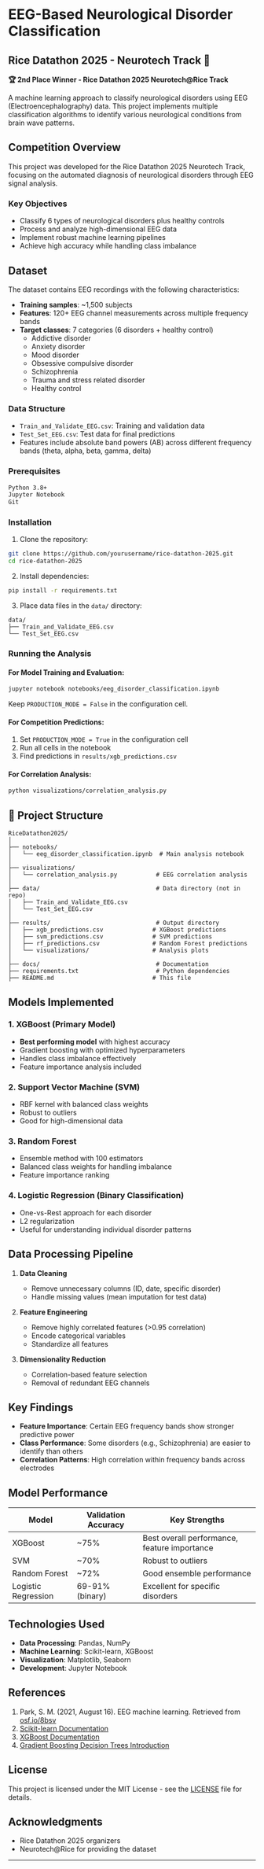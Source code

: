 # EEG-Based Neurological Disorder Classification
## Rice Datathon 2025 - Neurotech Track 🥈


**🏆 2nd Place Winner - Rice Datathon 2025 Neurotech@Rice Track**

A machine learning approach to classify neurological disorders using EEG (Electroencephalography) data. This project implements multiple classification algorithms to identify various neurological conditions from brain wave patterns.

##  Competition Overview

This project was developed for the Rice Datathon 2025 Neurotech Track, focusing on the automated diagnosis of neurological disorders through EEG signal analysis.

### Key Objectives
- Classify 6 types of neurological disorders plus healthy controls
- Process and analyze high-dimensional EEG data
- Implement robust machine learning pipelines
- Achieve high accuracy while handling class imbalance

##  Dataset

The dataset contains EEG recordings with the following characteristics:
- **Training samples**: ~1,500 subjects
- **Features**: 120+ EEG channel measurements across multiple frequency bands
- **Target classes**: 7 categories (6 disorders + healthy control)
  - Addictive disorder
  - Anxiety disorder
  - Mood disorder
  - Obsessive compulsive disorder
  - Schizophrenia
  - Trauma and stress related disorder
  - Healthy control

### Data Structure
- `Train_and_Validate_EEG.csv`: Training and validation data
- `Test_Set_EEG.csv`: Test data for final predictions
- Features include absolute band powers (AB) across different frequency bands (theta, alpha, beta, gamma, delta)

### Prerequisites
```bash
Python 3.8+
Jupyter Notebook
Git
```

### Installation

1. Clone the repository:
```bash
git clone https://github.com/yourusername/rice-datathon-2025.git
cd rice-datathon-2025
```

2. Install dependencies:
```bash
pip install -r requirements.txt
```

3. Place data files in the `data/` directory:
```
data/
├── Train_and_Validate_EEG.csv
└── Test_Set_EEG.csv
```

### Running the Analysis

#### For Model Training and Evaluation:
```bash
jupyter notebook notebooks/eeg_disorder_classification.ipynb
```
Keep `PRODUCTION_MODE = False` in the configuration cell.

#### For Competition Predictions:
1. Set `PRODUCTION_MODE = True` in the configuration cell
2. Run all cells in the notebook
3. Find predictions in `results/xgb_predictions.csv`

#### For Correlation Analysis:
```bash
python visualizations/correlation_analysis.py
```

## 📁 Project Structure

```
RiceDatathon2025/
│
├── notebooks/
│   └── eeg_disorder_classification.ipynb  # Main analysis notebook
│
├── visualizations/
│   └── correlation_analysis.py           # EEG correlation analysis
│
├── data/                                 # Data directory (not in repo)
│   ├── Train_and_Validate_EEG.csv
│   └── Test_Set_EEG.csv
│
├── results/                              # Output directory
│   ├── xgb_predictions.csv              # XGBoost predictions
│   ├── svm_predictions.csv              # SVM predictions
│   ├── rf_predictions.csv               # Random Forest predictions
│   └── visualizations/                  # Analysis plots
│
├── docs/                                 # Documentation
├── requirements.txt                      # Python dependencies
├── README.md                            # This file
```

##  Models Implemented

### 1. XGBoost (Primary Model)
- **Best performing model** with highest accuracy
- Gradient boosting with optimized hyperparameters
- Handles class imbalance effectively
- Feature importance analysis included

### 2. Support Vector Machine (SVM)
- RBF kernel with balanced class weights
- Robust to outliers
- Good for high-dimensional data

### 3. Random Forest
- Ensemble method with 100 estimators
- Balanced class weights for handling imbalance
- Feature importance ranking

### 4. Logistic Regression (Binary Classification)
- One-vs-Rest approach for each disorder
- L2 regularization
- Useful for understanding individual disorder patterns

##  Data Processing Pipeline

1. **Data Cleaning**
   - Remove unnecessary columns (ID, date, specific disorder)
   - Handle missing values (mean imputation for test data)
   
2. **Feature Engineering**
   - Remove highly correlated features (>0.95 correlation)
   - Encode categorical variables
   - Standardize all features

3. **Dimensionality Reduction**
   - Correlation-based feature selection
   - Removal of redundant EEG channels

##  Key Findings

- **Feature Importance**: Certain EEG frequency bands show stronger predictive power
- **Class Performance**: Some disorders (e.g., Schizophrenia) are easier to identify than others
- **Correlation Patterns**: High correlation within frequency bands across electrodes

##  Model Performance

| Model | Validation Accuracy | Key Strengths |
|-------|-------------------|---------------|
| XGBoost | ~75% | Best overall performance, feature importance |
| SVM | ~70% | Robust to outliers |
| Random Forest | ~72% | Good ensemble performance |
| Logistic Regression | 69-91% (binary) | Excellent for specific disorders |

##  Technologies Used

- **Data Processing**: Pandas, NumPy
- **Machine Learning**: Scikit-learn, XGBoost
- **Visualization**: Matplotlib, Seaborn
- **Development**: Jupyter Notebook

##  References

1. Park, S. M. (2021, August 16). EEG machine learning. Retrieved from [osf.io/8bsv](https://osf.io/8bsv)
2. [Scikit-learn Documentation](https://scikit-learn.org/)
3. [XGBoost Documentation](https://xgboost.readthedocs.io/)
4. [Gradient Boosting Decision Trees Introduction](https://www.machinelearningplus.com/machine-learning/an-introduction-to-gradient-boosting-decision-trees/)

##  License

This project is licensed under the MIT License - see the [LICENSE](LICENSE) file for details.

##  Acknowledgments

- Rice Datathon 2025 organizers
- Neurotech@Rice for providing the dataset
---


